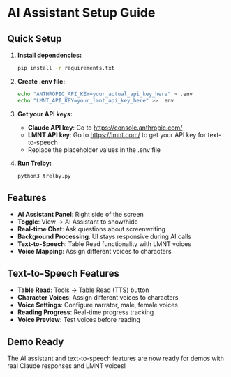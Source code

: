 # AI Assistant Setup Guide

## Quick Setup

1. **Install dependencies:**
   ```bash
   pip install -r requirements.txt
   ```

2. **Create .env file:**
   ```bash
   echo "ANTHROPIC_API_KEY=your_actual_api_key_here" > .env
   echo "LMNT_API_KEY=your_lmnt_api_key_here" >> .env
   ```

3. **Get your API keys:**
   - **Claude API key**: Go to https://console.anthropic.com/
   - **LMNT API key**: Go to https://lmnt.com/ to get your API key for text-to-speech
   - Replace the placeholder values in the .env file

4. **Run Trelby:**
   ```bash
   python3 trelby.py
   ```

## Features

- **AI Assistant Panel**: Right side of the screen
- **Toggle**: View → AI Assistant to show/hide
- **Real-time Chat**: Ask questions about screenwriting
- **Background Processing**: UI stays responsive during AI calls
- **Text-to-Speech**: Table Read functionality with LMNT voices
- **Voice Mapping**: Assign different voices to characters

## Text-to-Speech Features

- **Table Read**: Tools → Table Read (TTS) button
- **Character Voices**: Assign different voices to characters
- **Voice Settings**: Configure narrator, male, female voices
- **Reading Progress**: Real-time progress tracking
- **Voice Preview**: Test voices before reading

## Demo Ready

The AI assistant and text-to-speech features are now ready for demos with real Claude responses and LMNT voices! 